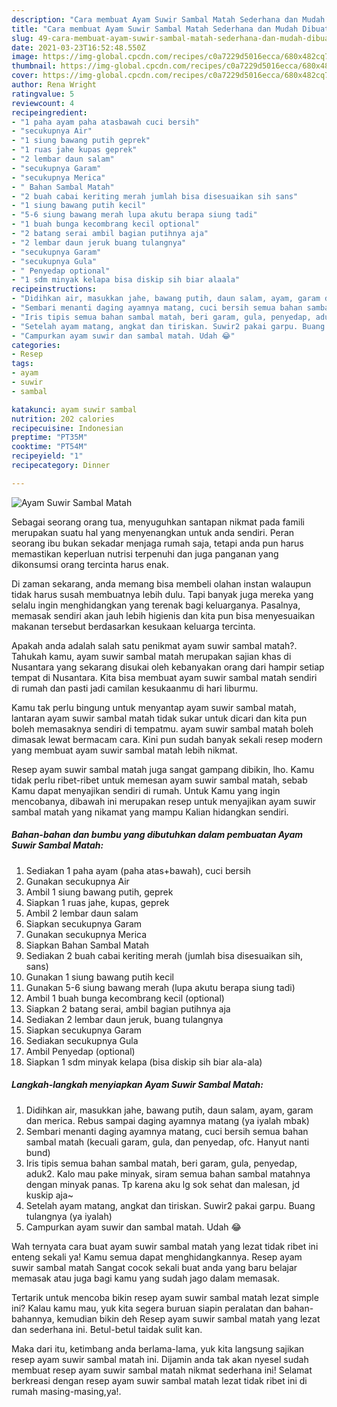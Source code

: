 ```yaml
---
description: "Cara membuat Ayam Suwir Sambal Matah Sederhana dan Mudah Dibuat"
title: "Cara membuat Ayam Suwir Sambal Matah Sederhana dan Mudah Dibuat"
slug: 49-cara-membuat-ayam-suwir-sambal-matah-sederhana-dan-mudah-dibuat
date: 2021-03-23T16:52:48.550Z
image: https://img-global.cpcdn.com/recipes/c0a7229d5016ecca/680x482cq70/ayam-suwir-sambal-matah-foto-resep-utama.jpg
thumbnail: https://img-global.cpcdn.com/recipes/c0a7229d5016ecca/680x482cq70/ayam-suwir-sambal-matah-foto-resep-utama.jpg
cover: https://img-global.cpcdn.com/recipes/c0a7229d5016ecca/680x482cq70/ayam-suwir-sambal-matah-foto-resep-utama.jpg
author: Rena Wright
ratingvalue: 5
reviewcount: 4
recipeingredient:
- "1 paha ayam paha atasbawah cuci bersih"
- "secukupnya Air"
- "1 siung bawang putih geprek"
- "1 ruas jahe kupas geprek"
- "2 lembar daun salam"
- "secukupnya Garam"
- "secukupnya Merica"
- " Bahan Sambal Matah"
- "2 buah cabai keriting merah jumlah bisa disesuaikan sih sans"
- "1 siung bawang putih kecil"
- "5-6 siung bawang merah lupa akutu berapa siung tadi"
- "1 buah bunga kecombrang kecil optional"
- "2 batang serai ambil bagian putihnya aja"
- "2 lembar daun jeruk buang tulangnya"
- "secukupnya Garam"
- "secukupnya Gula"
- " Penyedap optional"
- "1 sdm minyak kelapa bisa diskip sih biar alaala"
recipeinstructions:
- "Didihkan air, masukkan jahe, bawang putih, daun salam, ayam, garam dan merica. Rebus sampai daging ayamnya matang (ya iyalah mbak)"
- "Sembari menanti daging ayamnya matang, cuci bersih semua bahan sambal matah (kecuali garam, gula, dan penyedap, ofc. Hanyut nanti bund)"
- "Iris tipis semua bahan sambal matah, beri garam, gula, penyedap, aduk2. Kalo mau pake minyak, siram semua bahan sambal matahnya dengan minyak panas. Tp karena aku lg sok sehat dan malesan, jd kuskip aja~"
- "Setelah ayam matang, angkat dan tiriskan. Suwir2 pakai garpu. Buang tulangnya (ya iyalah)"
- "Campurkan ayam suwir dan sambal matah. Udah 😂"
categories:
- Resep
tags:
- ayam
- suwir
- sambal

katakunci: ayam suwir sambal 
nutrition: 202 calories
recipecuisine: Indonesian
preptime: "PT35M"
cooktime: "PT54M"
recipeyield: "1"
recipecategory: Dinner

---
```



![Ayam Suwir Sambal Matah](https://img-global.cpcdn.com/recipes/c0a7229d5016ecca/680x482cq70/ayam-suwir-sambal-matah-foto-resep-utama.jpg)

Sebagai seorang orang tua, menyuguhkan santapan nikmat pada famili merupakan suatu hal yang menyenangkan untuk anda sendiri. Peran seorang ibu bukan sekadar menjaga rumah saja, tetapi anda pun harus memastikan keperluan nutrisi terpenuhi dan juga panganan yang dikonsumsi orang tercinta harus enak.

Di zaman  sekarang, anda memang bisa membeli olahan instan walaupun tidak harus susah membuatnya lebih dulu. Tapi banyak juga mereka yang selalu ingin menghidangkan yang terenak bagi keluarganya. Pasalnya, memasak sendiri akan jauh lebih higienis dan kita pun bisa menyesuaikan makanan tersebut berdasarkan kesukaan keluarga tercinta. 



Apakah anda adalah salah satu penikmat ayam suwir sambal matah?. Tahukah kamu, ayam suwir sambal matah merupakan sajian khas di Nusantara yang sekarang disukai oleh kebanyakan orang dari hampir setiap tempat di Nusantara. Kita bisa membuat ayam suwir sambal matah sendiri di rumah dan pasti jadi camilan kesukaanmu di hari liburmu.

Kamu tak perlu bingung untuk menyantap ayam suwir sambal matah, lantaran ayam suwir sambal matah tidak sukar untuk dicari dan kita pun boleh memasaknya sendiri di tempatmu. ayam suwir sambal matah boleh dimasak lewat bermacam cara. Kini pun sudah banyak sekali resep modern yang membuat ayam suwir sambal matah lebih nikmat.

Resep ayam suwir sambal matah juga sangat gampang dibikin, lho. Kamu tidak perlu ribet-ribet untuk memesan ayam suwir sambal matah, sebab Kamu dapat menyajikan sendiri di rumah. Untuk Kamu yang ingin mencobanya, dibawah ini merupakan resep untuk menyajikan ayam suwir sambal matah yang nikamat yang mampu Kalian hidangkan sendiri.

<!--inarticleads1-->

##### Bahan-bahan dan bumbu yang dibutuhkan dalam pembuatan Ayam Suwir Sambal Matah:

1. Sediakan 1 paha ayam (paha atas+bawah), cuci bersih
1. Gunakan secukupnya Air
1. Ambil 1 siung bawang putih, geprek
1. Siapkan 1 ruas jahe, kupas, geprek
1. Ambil 2 lembar daun salam
1. Siapkan secukupnya Garam
1. Gunakan secukupnya Merica
1. Siapkan  Bahan Sambal Matah
1. Sediakan 2 buah cabai keriting merah (jumlah bisa disesuaikan sih, sans)
1. Gunakan 1 siung bawang putih kecil
1. Gunakan 5-6 siung bawang merah (lupa akutu berapa siung tadi)
1. Ambil 1 buah bunga kecombrang kecil (optional)
1. Siapkan 2 batang serai, ambil bagian putihnya aja
1. Sediakan 2 lembar daun jeruk, buang tulangnya
1. Siapkan secukupnya Garam
1. Sediakan secukupnya Gula
1. Ambil  Penyedap (optional)
1. Siapkan 1 sdm minyak kelapa (bisa diskip sih biar ala-ala)




<!--inarticleads2-->

##### Langkah-langkah menyiapkan Ayam Suwir Sambal Matah:

1. Didihkan air, masukkan jahe, bawang putih, daun salam, ayam, garam dan merica. Rebus sampai daging ayamnya matang (ya iyalah mbak)
1. Sembari menanti daging ayamnya matang, cuci bersih semua bahan sambal matah (kecuali garam, gula, dan penyedap, ofc. Hanyut nanti bund)
1. Iris tipis semua bahan sambal matah, beri garam, gula, penyedap, aduk2. Kalo mau pake minyak, siram semua bahan sambal matahnya dengan minyak panas. Tp karena aku lg sok sehat dan malesan, jd kuskip aja~
1. Setelah ayam matang, angkat dan tiriskan. Suwir2 pakai garpu. Buang tulangnya (ya iyalah)
1. Campurkan ayam suwir dan sambal matah. Udah 😂




Wah ternyata cara buat ayam suwir sambal matah yang lezat tidak ribet ini enteng sekali ya! Kamu semua dapat menghidangkannya. Resep ayam suwir sambal matah Sangat cocok sekali buat anda yang baru belajar memasak atau juga bagi kamu yang sudah jago dalam memasak.

Tertarik untuk mencoba bikin resep ayam suwir sambal matah lezat simple ini? Kalau kamu mau, yuk kita segera buruan siapin peralatan dan bahan-bahannya, kemudian bikin deh Resep ayam suwir sambal matah yang lezat dan sederhana ini. Betul-betul taidak sulit kan. 

Maka dari itu, ketimbang anda berlama-lama, yuk kita langsung sajikan resep ayam suwir sambal matah ini. Dijamin anda tak akan nyesel sudah membuat resep ayam suwir sambal matah nikmat sederhana ini! Selamat berkreasi dengan resep ayam suwir sambal matah lezat tidak ribet ini di rumah masing-masing,ya!.

